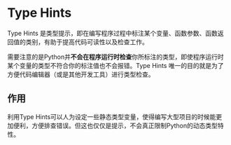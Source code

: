 # Type Hints

Type Hints 是类型提示，即在编写程序过程中标注某个变量、函数参数、函数返回值的类别，有助于提高代码可读性以及检查工作。

需要注意的是Python并**不会在程序运行时检查**你所标注的类型，即使程序运行时某个变量的类型不符合你的标注值也不会报错。Type Hints 唯一的目的就是为了方便代码编辑器（或是其他开发工具）进行类型检查。

## 作用

利用Type Hints可以人为设定一些静态类型变量，使得编写大型项目的时候能更加便利，方便排查错误。但这也仅仅是提示，不会真正限制Python的动态类型特性。
